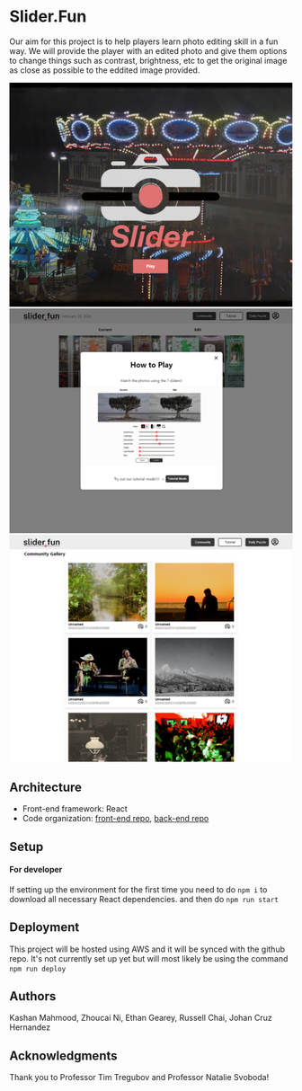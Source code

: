 
# Slider.Fun

Our aim for this project is to help players learn photo editing skill in a fun way. We will provide the player with an edited photo and give them options to change things such as contrast, brightness, etc to get the original image as close as possible to the eddited image provided. 

![Start Screen](project_photos/start_screen2.png)
![Game Screen](project_photos/share_screen2.png)
![Community Screen](project_photos/community_screen.png)


## Architecture

- Front-end framework: React
- Code organization: [front-end repo](https://github.com/dartmouth-cs98-23f/slider.fun-frontend), [back-end repo](https://github.com/dartmouth-cs98-23f/slider.fun-backend)

## Setup

#### For developer
If setting up the environment for the first time you need to do
`npm i` to download all necessary React dependencies. and then do `npm run start`
 
## Deployment

This project will be hosted using AWS and it will be synced with the github repo. It's not currently set up yet but will most likely be using the command  `npm run deploy`

## Authors

Kashan Mahmood, Zhoucai Ni, Ethan Gearey, Russell Chai, Johan Cruz Hernandez

## Acknowledgments

Thank you to Professor Tim Tregubov and Professor Natalie Svoboda!